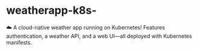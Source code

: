 # weatherapp-k8s-
☁️ A cloud-native weather app running on Kubernetes! Features authentication, a weather API, and a web UI—all deployed with Kubernetes manifests.
